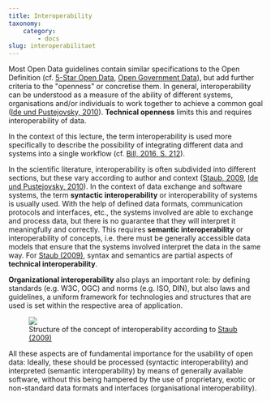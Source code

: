 ```yaml
---
title: Interoperability
taxonomy:
    category:
        - docs
slug: interoperabilitaet
---
```


<style>
#schaubild_interoperabilitaet svg {
  width: auto;
  height: auto;
  max-width: 750px;
}

#schaubild_interoperabilitaet svg path {
  margin:50px;
}
</style>
Most Open Data guidelines contain similar specifications to the Open Definition (cf. [5-Star Open Data](../5star), [Open Government Data](/opendata/vorlesung/open-government-data)), but add further criteria to the "openness" or concretise them. In general, interoperability can be understood as a measure of the ability of different systems, organisations and/or individuals to work together to achieve a common goal ([Ide und Pustejovsky, 2010](/opendata/vorlesung/literatur#Ide2010)). **Technical openness** limits this and requires interoperability of data.

In the context of this lecture, the term interoperability is used more specifically to describe the possibility of integrating different data and systems into a single workflow (cf. [Bill, 2016, S. 212](/opendata/vorlesung/literatur#bill2016)).

In the scientific literature, interoperability is often subdivided into different sections, but these vary according to author and context ([Staub, 2009](/opendata/vorlesung/literatur#Staub2009), [Ide und Pustejovsky, 2010](/opendata/vorlesung/literatur#Ide2010)). In the context of data exchange and software systems, the term **syntactic interoperability** or interoperability of systems is usually used. With the help of defined data formats, communication protocols and interfaces, etc., the systems involved are able to exchange and process data, but there is no guarantee that they will interpret it meaningfully and correctly. This requires **semantic interoperability** or interoperability of concepts, i.e. there must be generally accessible data models that ensure that the systems involved interpret the data in the same way. For [Staub (2009)](/opendata/vorlesung/literatur#Staub2009), syntax and semantics are partial aspects of **technical interoperability**. 

**Organizational interoperability** also plays an important role: by defining standards (e.g. W3C, OGC) and norms (e.g. ISO, DIN), but also laws and guidelines, a uniform framework for technologies and structures that are used is set within the respective area of application.

<figure class="image-caption">
<div id="schaubild_interoperabilitaet" width=100%>
    <noscript>
        <img src="interoperabilitaet/interoperabilitaet.png">
    </noscript>

</div>
<figcaption>Structure of the concept of interoperability according to <a href="/opendata/vorlesung/literatur#Staub2009">Staub (2009)</a></figcaption>
</figure>

All these aspects are of fundamental importance for the usability of open data: Ideally, these should be processed (syntactic interoperability) and interpreted (semantic interoperability) by means of generally available software, without this being hampered by the use of proprietary, exotic or non-standard data formats and interfaces (organisational interoperability).

<script type="text/javascript" src="interoperabilitaet/loadsvg.js"></script>
